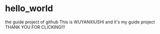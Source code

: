 # hello_world
the guide project of github
This is WUYANXIUSHI and it's my guide project
THANK YOU FOR CLICKING!!!

